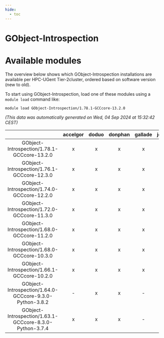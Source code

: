 ```yaml
---
hide:
  - toc
---
```


GObject-Introspection
=====================

# Available modules


The overview below shows which GObject-Introspection installations are available per HPC-UGent Tier-2cluster, ordered based on software version (new to old).

To start using GObject-Introspection, load one of these modules using a `module load` command like:

```shell
module load GObject-Introspection/1.78.1-GCCcore-13.2.0
```

*(This data was automatically generated on Wed, 04 Sep 2024 at 15:32:42 CEST)*  

| |accelgor|doduo|donphan|gallade|joltik|shinx|skitty|
| :---: | :---: | :---: | :---: | :---: | :---: | :---: | :---: |
|GObject-Introspection/1.78.1-GCCcore-13.2.0|x|x|x|x|x|x|x|
|GObject-Introspection/1.76.1-GCCcore-12.3.0|x|x|x|x|x|x|x|
|GObject-Introspection/1.74.0-GCCcore-12.2.0|x|x|x|x|x|-|x|
|GObject-Introspection/1.72.0-GCCcore-11.3.0|x|x|x|x|x|x|x|
|GObject-Introspection/1.68.0-GCCcore-11.2.0|x|x|x|x|x|-|x|
|GObject-Introspection/1.68.0-GCCcore-10.3.0|x|x|x|x|x|-|x|
|GObject-Introspection/1.66.1-GCCcore-10.2.0|x|x|x|x|x|-|x|
|GObject-Introspection/1.64.0-GCCcore-9.3.0-Python-3.8.2|-|x|x|-|x|-|x|
|GObject-Introspection/1.63.1-GCCcore-8.3.0-Python-3.7.4|x|x|x|-|x|-|x|
